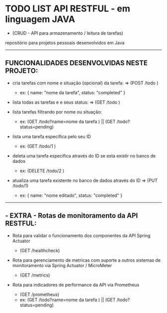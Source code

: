 
# TODO LIST API RESTFUL - em linguagem JAVA
  - (CRUD - API para armazenamento / leitura de tarefas)

repositório para projetos pessoais desenvolvidos em Java

---
## FUNCIONALIDADES  DESENVOLVIDAS NESTE PROJETO:


  - cria tarefas com nome e situação (opcional) da tarefa: => (POST /todo )
    - ex: { name: "nome da tarefa", status: "completed" }
		
  - lista todas as tarefas e e seus status: => (GET /todo )
	
  - lista tarefas filtrando por nome ou situação: 
    - ex: (GET /todo?name=nome da tarefa ) || (GET /todo?status=pending)
		
  - lista uma tarefa especifica pelo seu ID
    - ex: (GET /todo/1 )
	
  - deleta uma tarefa especifica através do ID se esta existir no banco de dados
    - ex: (DELETE /todo/2 )
	
  - atualiza uma tarefa existente no banco de dados através do ID => (PUT /todo/1) 
    - ex: { name: "nome editado", status: "completed" } 
 
---
## - EXTRA - Rotas de monitoramento da API RESTFUL: 

  - Rota para validar o funcionamento dos componentes da API Spring Actuator
    - (GET /healthcheck)
		
  - Rota para gerenciamento de metricas com suporte a outros sistemas de monitoramento via Spring Actuator / MicroMeter
    - (GET /metrics)
	
  - Rota para indicadores de performance da API via Prometheus
    - (GET /prometheus)
    - ex: (GET /todo?name=nome da tarefa ) || (GET /todo?status=pending)
